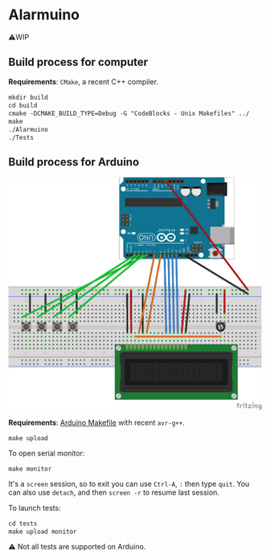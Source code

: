 # Alarmuino

⚠️WIP

## Build process for computer

**Requirements**: `CMake`, a recent C++ compiler.

```
mkdir build
cd build
cmake -DCMAKE_BUILD_TYPE=Debug -G "CodeBlocks - Unix Makefiles" ../
make
./Alarmuino
./Tests
```

## Build process for Arduino

![Schema](Alarmuino_bb.png)

**Requirements**: [Arduino Makefile](https://github.com/sudar/Arduino-Makefile#requirements) with recent `avr-g++`.

```
make upload
```

To open serial monitor:
```
make monitor
```
It's a `screen` session, so to exit you can use `Ctrl-A`, `:` then type `quit`.
You can also use `detach`, and then `screen -r` to resume last session.

To launch tests:
```
cd tests
make upload monitor
```
:warning: Not all tests are supported on Arduino.
